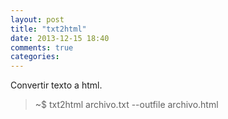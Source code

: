 ```yaml
---
layout: post
title: "txt2html"
date: 2013-12-15 18:40
comments: true
categories: 
---
```

Convertir texto a html.

>~$ txt2html archivo.txt --outfile archivo.html

